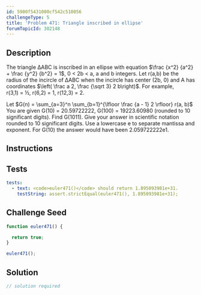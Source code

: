```yaml
---
id: 5900f5431000cf542c510056
challengeType: 5
title: 'Problem 471: Triangle inscribed in ellipse'
forumTopicId: 302148
---
```


## Description
<section id='description'>
The triangle ΔABC is inscribed in an ellipse with equation $\frac {x^2} {a^2} + \frac {y^2} {b^2} = 1$, 0 < 2b < a, a and b integers.
Let r(a,b) be the radius of the incircle of ΔABC when the incircle has center (2b, 0) and A has coordinates $\left( \frac a 2, \frac {\sqrt 3} 2 b\right)$.
For example, r(3,1) = ½, r(6,2) = 1, r(12,3) = 2.


Let $G(n) = \sum_{a=3}^n \sum_{b=1}^{\lfloor \frac {a - 1} 2 \rfloor} r(a, b)$
You are given G(10) = 20.59722222, G(100) = 19223.60980 (rounded to 10 significant digits).
Find G(1011).
Give your answer in scientific notation rounded to 10 significant digits. Use a lowercase e to separate mantissa and exponent.
For G(10) the answer would have been 2.059722222e1.
</section>

## Instructions
<section id='instructions'>

</section>

## Tests
<section id='tests'>

```yml
tests:
  - text: <code>euler471()</code> should return 1.895093981e+31.
    testString: assert.strictEqual(euler471(), 1.895093981e+31);

```

</section>

## Challenge Seed
<section id='challengeSeed'>

<div id='js-seed'>

```js
function euler471() {

  return true;
}

euler471();
```

</div>



</section>

## Solution
<section id='solution'>

```js
// solution required
```

</section>
